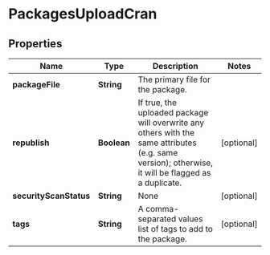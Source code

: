 
# PackagesUploadCran

## Properties
Name | Type | Description | Notes
------------ | ------------- | ------------- | -------------
**packageFile** | **String** | The primary file for the package. | 
**republish** | **Boolean** | If true, the uploaded package will overwrite any others with the same attributes (e.g. same version); otherwise, it will be flagged as a duplicate. |  [optional]
**securityScanStatus** | **String** | None |  [optional]
**tags** | **String** | A comma-separated values list of tags to add to the package. |  [optional]



